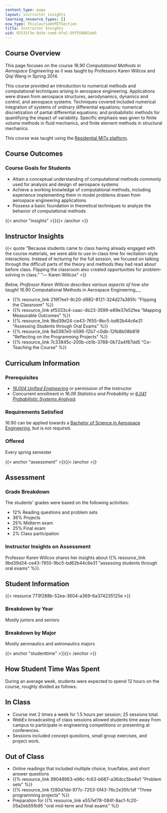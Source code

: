 ```yaml
---
content_type: page
layout: instructor_insights
learning_resource_types: []
ocw_type: ThisCourseAtMITSection
title: Instructor Insights
uid: 92531f3e-8a3e-cee6-6fe2-59f558861eb5
---
```


Course Overview
---------------

This page focuses on the course _16.90 Computational Methods in Aerospace Engineering_ as it was taught by Professors Karen Willcox and Qiqi Wang in Spring 2014.

This course provided an introduction to numerical methods and computational techniques arising in aerospace engineering. Applications were drawn from aerospace structures, aerodynamics, dynamics and control, and aerospace systems. Techniques covered included numerical integration of systems of ordinary differential equations; numerical discretization of partial differential equations; and probabilistic methods for quantifying the impact of variability. Specific emphasis was given to finite volume methods in fluid mechanics, and finite element methods in structural mechanics.

This course was taught using the [Residential MITx platform](https://openlearning.mit.edu/mit-faculty/enhance-your-teaching-mit). 

Course Outcomes
---------------

### Course Goals for Students

*   Attain a conceptual understanding of computational methods commonly used for analysis and design of aerospace systems
*   Achieve a working knowledge of computational methods, including experience implementing them in model problems drawn from aerospace engineering applications
*   Possess a basic foundation in theoretical techniques to analyze the behavior of computational methods

{{< anchor "insights" >}}{{< /anchor >}}

Instructor Insights
-------------------

{{< quote "Because students came to class having already engaged with the course materials, we were able to use in-class time for recitation-style interactions. Instead of lecturing for the full session, we focused on talking through the difficult parts of the theory and methods they had read about before class. Flipping the classroom also created opportunities for problem-solving in class." "— Karen Willcox" >}}

_Below, Professor Karen Willcox describes various aspects of how she taught_ 16.90 Computational Methods in Aerospace Engineering_._

*   {{% resource_link 219f7ee1-9c20-d982-8121-324d27a385fc "Flipping the Classroom" %}}
*   {{% resource_link ef5333c4-caac-4b23-3599-e89e37e52fea "Mapping Measurable Outcomes" %}}
*   {{% resource_link 9bd39d24-ce43-7655-9bc5-bd62b44c6e31 "Assessing Students through Oral Exams" %}}
*   {{% resource_link 9a0387e0-b596-f2b7-c0db-12fb8b08b819 "Reflecting on the Programming Projects" %}}
*   {{% resource_link 7c33845c-200b-cb1b-3788-0b72a4f87dd5 "Co-Teaching the Course" %}}

Curriculum Information
----------------------

### Prerequisites

*   _[16.004 Unified Engineering](/courses/16-01-unified-engineering-i-ii-iii-iv-fall-2005-spring-2006)_ or permission of the instructor
*   Concurrent enrollment in _16.09 Statistics and Probability_ or _[6.041 Probabilistic Systems Analysis](/courses/6-041-probabilistic-systems-analysis-and-applied-probability-fall-2010)_

### Requirements Satisfied

16.90 can be applied towards a [Bachelor of Science in Aerospace Engineering](http://catalog.mit.edu/degree-charts/aerospace-engineering-course-16/), but is not required.

### Offered

Every spring semester

{{< anchor "assessment" >}}{{< /anchor >}}

Assessment
----------

### Grade Breakdown

The students' grades were based on the following activities:

- 12% Reading questions and problem sets
- 36% Projects
- 25% Midterm exam
- 25% Final exam
- 2% Class participation

### Instructor Insights on Assessment

Professor Karen Willcox shares her insights about {{% resource_link 9bd39d24-ce43-7655-9bc5-bd62b44c6e31 "assessing students through oral exams" %}}.

Student Information
-------------------

{{< resource 773f288b-52ea-3604-a369-6a374235125e >}}

### Breakdown by Year

Mostly juniors and seniors

### Breakdown by Major

Mostly aeronautics and astronautics majors

{{< anchor "studenttime" >}}{{< /anchor >}}

How Student Time Was Spent
--------------------------

During an average week, students were expected to spend 12 hours on the course, roughly divided as follows:

In Class
--------

*   Course met 2 times a week for 1.5 hours per session; 25 sessions total.
*   WebEx broadcasting of class sessions allowed students time away from campus to participate in engineering competitions or presenting at conferences.
*   Sessions included concept questions, small group exercises, and project work.

Out of Class
------------

*   Online readings that included multiple choice, true/false, and short answer questions
*   {{% resource_link 99048963-e96c-fc63-b687-a36dcc5be4e1 "Problem sets" %}}
*   {{% resource_link f280d7dd-977c-7253-0f43-76c2e35fc1df "Three programming projects" %}}
*   Preparation for {{% resource_link e557ef78-084f-8ac1-fc20-05a2eb55fb95 "oral mid-term and final exams" %}}